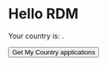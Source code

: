 # Hello RDM

Your country is: <span id=country></span>.

<!-- markdownlint-disable MD033 -->
<form id="getapps" action="/.netlify/functions/read-sheet2" method="GET">
  <p><button type="submit">Get My Country applications</button></p>
</form>

<pre id="rows"></pre>

<script defer>
async function  callFunctionWithAuth(url) {
  const token = netlifyIdentity.currentUser().token.access_token
  const response = await fetch(url, {
      method: 'GET', // *GET, POST, PUT, DELETE, etc.
      headers: {
        'Authorization': `Bearer ${token}`
        // 'Content-Type': 'application/x-www-form-urlencoded',
      },
      //    body: JSON.stringify(data) // body data type must match "Content-Type" header
    });
  return response.json(); // parses JSON response into native JavaScript objects
}

function sendForm(event, where) {
  event.preventDefault()
  const funct = event.target.action
  callFunctionWithAuth(funct).then(({rows}) => {
    const div = document.querySelector(where)
    const text= rows.map((row)=>row.toString()).join('\r\n\r\n')
    div.textContent=text
  })
}

const form = document.querySelector('#getapps')
form.onsubmit = (e) => sendForm(e, '#rows')

window.addEventListener('load', onLoad, {once: true})
function onLoad() {
  const country = netlifyIdentity.currentUser().app_metadata.country
  const countryElem = document.querySelector('#country')
  countryElem.value = country
}

</script>
